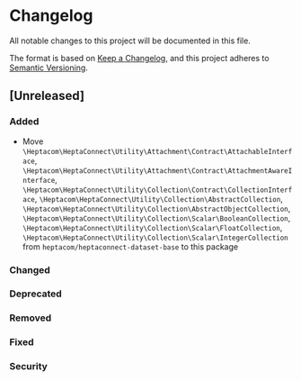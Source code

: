 # Changelog

All notable changes to this project will be documented in this file.

The format is based on [Keep a Changelog](https://keepachangelog.com/en/1.0.0/),
and this project adheres to [Semantic Versioning](https://semver.org/spec/v2.0.0.html).

## [Unreleased]

### Added

- Move `\Heptacom\HeptaConnect\Utility\Attachment\Contract\AttachableInterface`, `\Heptacom\HeptaConnect\Utility\Attachment\Contract\AttachmentAwareInterface`, `\Heptacom\HeptaConnect\Utility\Collection\Contract\CollectionInterface`, `\Heptacom\HeptaConnect\Utility\Collection\AbstractCollection`, `\Heptacom\HeptaConnect\Utility\Collection\AbstractObjectCollection`, `\Heptacom\HeptaConnect\Utility\Collection\Scalar\BooleanCollection`, `\Heptacom\HeptaConnect\Utility\Collection\Scalar\FloatCollection`, `\Heptacom\HeptaConnect\Utility\Collection\Scalar\IntegerCollection` from `heptacom/heptaconnect-dataset-base` to this package

### Changed

### Deprecated

### Removed

### Fixed

### Security
